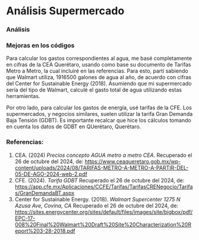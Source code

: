# Análisis Supermercado
### Análisis 
### Mejoras en los códigos
Para calcular los gastos correspondientes al agua, me basé completamente en cifras de la CEA Querétaro, usando como base su documento de Tarifas Metro a Metro, la cual incluiré en las referencias. Para esto, partí sabiendo que Walmart utiliza, 1916500 galones de agua al año, de acuerdo con cifras del Center for Sustainable Energy (2018). Asumiendo que mi supermercado sería del tipo de Walmart, calculé el gasto total de agua utilizando estas herramientas. 

Por otro lado, para calcular los gastos de energía, usé tarifas de la CFE. Los supermercados, y negocios similares, suelen utilizar la tarifa Gran Demanda Baja Tensión (GDBT). Es importante recalcar que hice los cálculos tomando en cuenta los datos de GDBT en QUerétaro, Querétaro. 

### Referencias: 
1. CEA. (2024) _Precios concepto AGUA metro a metro CEA_. Recuperado el 26 de octubre del 2024, de: https://www.ceaqueretaro.gob.mx/wp-content/uploads/2024/08/TARIFAS-METRO-A-METRO-A-PARTIR-DEL-05-DE-AGO-2024-web-2.pdf
2. CFE. (2024). _Tarifa GDBT_ Recuperado el 26 de octubre del 2024, de: https://app.cfe.mx/Aplicaciones/CCFE/Tarifas/TarifasCRENegocio/Tarifas/GranDemandaBT.aspx
3. Center for Sustainable Energy. (2018). _Walmart Supercenter 1275 N Azusa Ave, Covina, CA_ Recuperado el 26 de octubre del 2024, de: https://sites.energycenter.org/sites/default/files/images/site/bigbox/pdf/EPC-17-008%20Final%20Walmart%20Draft%20Site%20Characterization%20Report%203-28-2018.pdf
